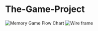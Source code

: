 # The-Game-Project
![Memory Game Flow Chart](https://github.com/Mbwood92/The-Game-Project/assets/146128694/7951aa28-f89d-415c-b344-6e349a5a6347)
![Wire frame ](https://github.com/Mbwood92/The-Game-Project/assets/146128694/3c61fd3a-915b-4a69-8a99-03e232845d4e)
